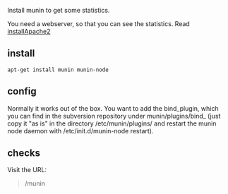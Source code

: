 Install munin to get some statistics.

You need a webserver, so that you can see the statistics. Read [installApache2](installApache2.md)

## install ##

```
apt-get install munin munin-node
```


## config ##

Normally it works out of the box. You want to add the bind_plugin, which you can find in the subversion repository under munin/plugins/bind_ (just copy it "as is" in the directory /etc/munin/plugins/ and restart the munin node daemon with /etc/init.d/munin-node restart).


## checks ##

Visit the URL:
> /munin
